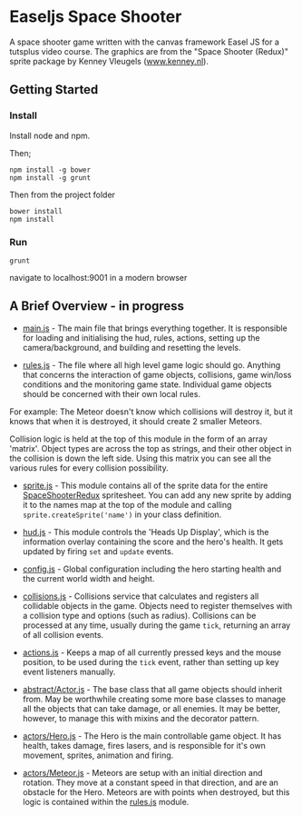 Easeljs Space Shooter
=====================

A space shooter game written with the canvas framework Easel JS for a tutsplus video course.
The graphics are from the "Space Shooter (Redux)" sprite package by Kenney Vleugels (www.kenney.nl).


Getting Started
---------------

### Install ###
Install node and npm.

Then;
```
npm install -g bower
npm install -g grunt
```
Then from the project folder
```
bower install
npm install
```

### Run ###
```
grunt
```

navigate to localhost:9001 in a modern browser


A Brief Overview - in progress
------------------------------

* [main.js](#) - The main file that brings everything together. It is responsible for loading and initialising the hud, rules, actions, setting up the camera/background, and building and resetting the levels.

* [rules.js](#) - The file where all high level game logic should go. Anything that concerns the interaction of game objects, collisions, game win/loss conditions and the monitoring game state. Individual game objects should be concerned with their own local rules. 

For example: The Meteor doesn't know which collisions will destroy it, but it knows that when it is destroyed, it should create 2 smaller Meteors.

Collision logic is held at the top of this module in the form of an array 'matrix'. Object types are across the top as strings, and their other object in the collision is down the left side. Using this matrix you can see all the various rules for every collision possibility.

* [sprite.js](#) - This module contains all of the sprite data for the entire [SpaceShooterRedux](http://www.kenney.nl) spritesheet. You can add any new sprite by adding it to the names map at the top of the module and calling `sprite.createSprite('name')` in your class definition.

* [hud.js](#) - This module controls the 'Heads Up Display', which is the information overlay containing the score and the hero's health. It gets updated by firing `set` and `update` events.

* [config.js](#) - Global configuration including the hero starting health and the current world width and height.

* [collisions.js](#) - Collisions service that calculates and registers all collidable objects in the game. Objects need to register themselves with a collision type and options (such as radius). Collisions can be processed at any time, usually during the game `tick`, returning an array of all collision events.

* [actions.js](#) - Keeps a map of all currently pressed keys and the mouse position, to be used during the `tick` event, rather than setting up key event listeners manually.

* [abstract/Actor.js](#) - The base class that all game objects should inherit from. May be worthwhile creating some more base classes to manage all the objects that can take damage, or all enemies. It may be better, however, to manage this with mixins and the decorator pattern.

* [actors/Hero.js](#) - The Hero is the main controllable game object. It has health, takes damage, fires lasers, and is responsible for it's own movement, sprites, animation and firing.

* [actors/Meteor.js](#) - Meteors are setup with an initial direction and rotation. They move at a constant speed in that direction, and are an obstacle for the Hero. Meteors are with points when destroyed, but this logic is contained within the [rules.js](#) module.
